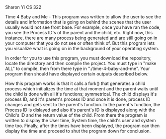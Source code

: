 Sharon Yi CS 322

Time 4 Baby and Me -
This program was written to allow the user to see the details and information that is going on behind the scenes that the user usually would not see front base. 
For example, once you have ran the code, you see the Process ID's of the parent and the child, etc. Right now, this instance, there are many process being generated and are still going on in your computer that you do not see or often think of. But this program lets you visualize what is going on in the background of your operating system.

In order for you to use this program, you must download the repository, locate the directory and then compile the project. You must type in "make ALL" to compile, then from there type in "./time-4-baby-and-me". Your program then should have displayed certain outputs described below.

How this program works is that it calls a fork() that generates a child process which initializes the time at that moment and the parent waits until the child is done with all it's functions; symmetrical. The child displays it's process ID, and it's parent's process ID and once it is done, process ID changes and gets sent to the parent's function. In the parent's function, the Process ID is dislayed and also it's parent's ID is displayed along with the Child's ID and the return value of the child. From there the program is written to display the User time, System time, the child's user and system time too. Finally, after the times have been displayed, the program can then display the time and proceed to shut the program down for conclusion. 
